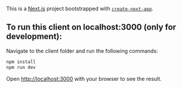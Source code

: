 This is a [Next.js](https://nextjs.org/) project bootstrapped with [`create-next-app`](https://github.com/vercel/next.js/tree/canary/packages/create-next-app).

## To run this client on localhost:3000 (only for development):

Navigate to the client folder and run the following commands:

```bash
npm install
npm run dev
```

Open [http://localhost:3000](http://localhost:3000) with your browser to see the result.